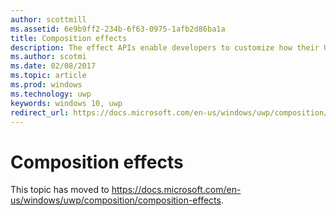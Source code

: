 ```yaml
---
author: scottmill
ms.assetid: 6e9b9ff2-234b-6f63-0975-1afb2d86ba1a
title: Composition effects
description: The effect APIs enable developers to customize how their UI is rendered.
ms.author: scotmi
ms.date: 02/08/2017
ms.topic: article
ms.prod: windows
ms.technology: uwp
keywords: windows 10, uwp
redirect_url: https://docs.microsoft.com/en-us/windows/uwp/composition/composition-effects
---
```

# Composition effects

This topic has moved to https://docs.microsoft.com/en-us/windows/uwp/composition/composition-effects.